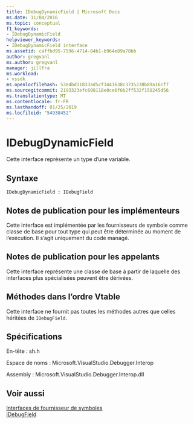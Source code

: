 ```yaml
---
title: IDebugDynamicField | Microsoft Docs
ms.date: 11/04/2016
ms.topic: conceptual
f1_keywords:
- IDebugDynamicField
helpviewer_keywords:
- IDebugDynamicField interface
ms.assetid: caffbd95-7596-4714-84b1-b964e89a78bb
author: gregvanl
ms.author: gregvanl
manager: jillfra
ms.workload:
- vssdk
ms.openlocfilehash: 53e4bd31833ad5cf3441638c3735230b89a16cf7
ms.sourcegitcommit: 2193323efc608118e0ce6f6b2ff532f158245d56
ms.translationtype: MT
ms.contentlocale: fr-FR
ms.lasthandoff: 01/25/2019
ms.locfileid: "54938452"
---
```

# <a name="idebugdynamicfield"></a>IDebugDynamicField
Cette interface représente un type d’une variable.  
  
## <a name="syntax"></a>Syntaxe  
  
```  
IDebugDynamicField : IDebugField  
```  
  
## <a name="notes-for-implementers"></a>Notes de publication pour les implémenteurs  
 Cette interface est implémentée par les fournisseurs de symbole comme classe de base pour tout type qui peut être déterminée au moment de l’exécution. Il s’agit uniquement du code managé.  
  
## <a name="notes-for-callers"></a>Notes de publication pour les appelants  
 Cette interface représente une classe de base à partir de laquelle des interfaces plus spécialisées peuvent être dérivées.  
  
## <a name="methods-in-vtable-order"></a>Méthodes dans l’ordre Vtable  
 Cette interface ne fournit pas toutes les méthodes autres que celles héritées de `IDebugField`.  
  
## <a name="requirements"></a>Spécifications  
 En-tête : sh.h  
  
 Espace de noms : Microsoft.VisualStudio.Debugger.Interop  
  
 Assembly : Microsoft.VisualStudio.Debugger.Interop.dll  
  
## <a name="see-also"></a>Voir aussi  
 [Interfaces de fournisseur de symboles](../../../extensibility/debugger/reference/symbol-provider-interfaces.md)   
 [IDebugField](../../../extensibility/debugger/reference/idebugfield.md)